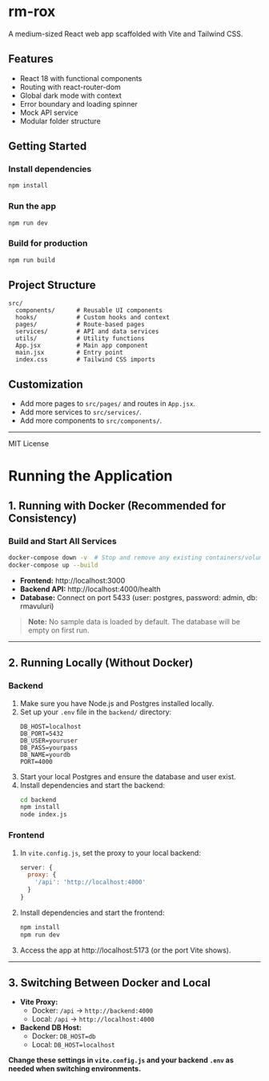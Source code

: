 # rm-rox

A medium-sized React web app scaffolded with Vite and Tailwind CSS.

## Features
- React 18 with functional components
- Routing with react-router-dom
- Global dark mode with context
- Error boundary and loading spinner
- Mock API service
- Modular folder structure

## Getting Started

### Install dependencies
```bash
npm install
```

### Run the app
```bash
npm run dev
```

### Build for production
```bash
npm run build
```

## Project Structure
```
src/
  components/      # Reusable UI components
  hooks/           # Custom hooks and context
  pages/           # Route-based pages
  services/        # API and data services
  utils/           # Utility functions
  App.jsx          # Main app component
  main.jsx         # Entry point
  index.css        # Tailwind CSS imports
```

## Customization
- Add more pages to `src/pages/` and routes in `App.jsx`.
- Add more services to `src/services/`.
- Add more components to `src/components/`.

---

MIT License 

# Running the Application

## 1. Running with Docker (Recommended for Consistency)

### Build and Start All Services
```sh
docker-compose down -v  # Stop and remove any existing containers/volumes
docker-compose up --build
```

- **Frontend:** http://localhost:3000
- **Backend API:** http://localhost:4000/health
- **Database:** Connect on port 5433 (user: postgres, password: admin, db: rmavuluri)

> **Note:** No sample data is loaded by default. The database will be empty on first run.

---

## 2. Running Locally (Without Docker)

### Backend
1. Make sure you have Node.js and Postgres installed locally.
2. Set up your `.env` file in the `backend/` directory:
   ```env
   DB_HOST=localhost
   DB_PORT=5432
   DB_USER=youruser
   DB_PASS=yourpass
   DB_NAME=yourdb
   PORT=4000
   ```
3. Start your local Postgres and ensure the database and user exist.
4. Install dependencies and start the backend:
   ```sh
   cd backend
   npm install
   node index.js
   ```

### Frontend
1. In `vite.config.js`, set the proxy to your local backend:
   ```js
   server: {
     proxy: {
       '/api': 'http://localhost:4000'
     }
   }
   ```
2. Install dependencies and start the frontend:
   ```sh
   npm install
   npm run dev
   ```
3. Access the app at http://localhost:5173 (or the port Vite shows).

---

## 3. Switching Between Docker and Local
- **Vite Proxy:**
  - Docker: `/api` → `http://backend:4000`
  - Local: `/api` → `http://localhost:4000`
- **Backend DB Host:**
  - Docker: `DB_HOST=db`
  - Local: `DB_HOST=localhost`

**Change these settings in `vite.config.js` and your backend `.env` as needed when switching environments.** 